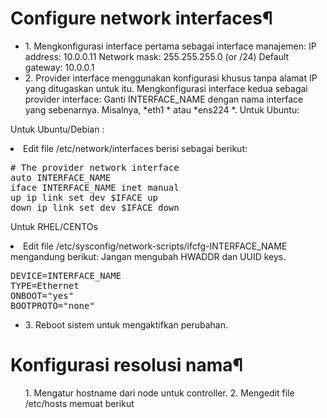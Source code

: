 # Configure network interfaces¶
<ul>
<li>1. Mengkonfigurasi interface pertama sebagai interface manajemen:
IP address: 10.0.0.11
Network mask: 255.255.255.0 (or /24)
  Default gateway: 10.0.0.1</li>

<li>2. Provider interface menggunakan konfigurasi khusus tanpa alamat IP yang ditugaskan untuk itu. Mengkonfigurasi interface kedua sebagai provider interface:
Ganti INTERFACE_NAME dengan nama interface yang sebenarnya. Misalnya, *eth1 * atau *ens224 *.
  Untuk Ubuntu:</li>
</ul>

Untuk Ubuntu/Debian :
<li>Edit file /etc/network/interfaces berisi sebagai berikut:</li>
<pre>
# The provider network interface
auto INTERFACE_NAME
iface INTERFACE_NAME inet manual
up ip link set dev $IFACE up
down ip link set dev $IFACE down</pre>

Untuk RHEL/CENTOs
<li>Edit file /etc/sysconfig/network-scripts/ifcfg-INTERFACE_NAME mengandung berikut:
Jangan mengubah HWADDR dan UUID keys.</li>
<pre>
DEVICE=INTERFACE_NAME
TYPE=Ethernet
ONBOOT="yes"
BOOTPROTO="none"</pre>

<ul><li>3. Reboot sistem untuk mengaktifkan perubahan.</li></ul>

# Konfigurasi resolusi nama¶

<ul>
1. Mengatur hostname dari node untuk controller.
2. Mengedit file /etc/hosts memuat berikut
</ul>

